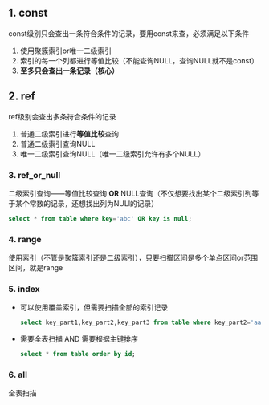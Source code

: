 ## 1. const

const级别只会查出一条符合条件的记录，要用const来查，必须满足以下条件

1. 使用聚簇索引or唯一二级索引
2. 索引的每一个列都进行等值比较（不能查询NULL，查询NULL就不是const）
3. **至多只会查出一条记录（核心）**





## 2. ref

ref级别会查出多条符合条件的记录

1. 普通二级索引进行**等值比较**查询
2. 普通二级索引查询NULL
3. 唯一二级索引查询NULL（唯一二级索引允许有多个NULL）



### 3. ref_or_null

二级索引查询——等值比较查询 **OR** NULL查询（不仅想要找出某个二级索引列等于某个常数的记录，还想找出列为NULl的记录）

```sql
select * from table where key='abc' OR key is null;
```



### 4. range

使用索引（不管是聚簇索引还是二级索引），只要扫描区间是多个单点区间or范围区间，就是range



### 5. index

* 可以使用覆盖索引，但需要扫描全部的索引记录

  ```sql
  select key_part1,key_part2,key_part3 from table where key_part2='aaa';
  ```

  

* 需要全表扫描 AND 需要根据主键排序

  ```SQL
  select * from table order by id;
  ```



### 6. all

全表扫描



